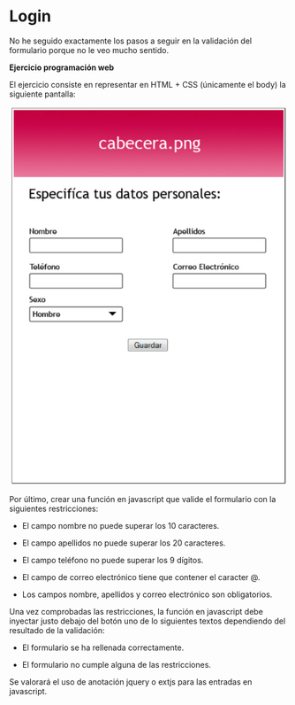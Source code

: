 # Login

No he seguido exactamente los pasos a seguir en la validación del formulario porque no le veo mucho sentido.

**Ejercicio programación web**

El ejercicio consiste en representar en HTML + CSS (únicamente el body) la siguiente
pantalla:

![Form](form.png)

Por último, crear una función en javascript que valide el formulario con la siguientes
restricciones:

  * El campo nombre no puede superar los 10 caracteres.

  * El campo apellidos no puede superar los 20 caracteres.

  * El campo teléfono no puede superar los 9 dígitos.

  * El campo de correo electrónico tiene que contener el caracter @.

  * Los campos nombre, apellidos y correo electrónico son obligatorios.


Una vez comprobadas las restricciones, la función en javascript debe inyectar justo
debajo del botón uno de lo siguientes textos dependiendo del resultado de la validación:

  * El formulario se ha rellenada correctamente.

  * El formulario no cumple alguna de las restricciones.

Se valorará el uso de anotación jquery o extjs para las entradas en javascript.
